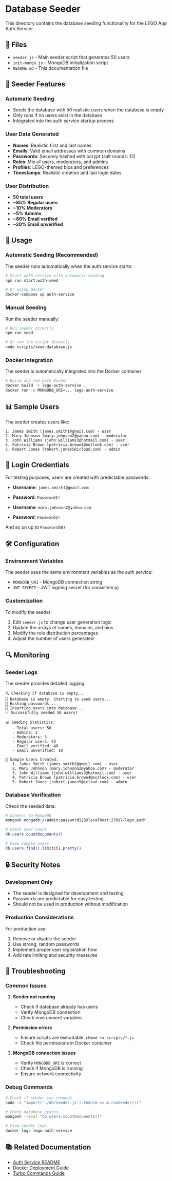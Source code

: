 # Database Seeder

This directory contains the database seeding functionality for the LEGO App Auth Service.

## 📁 Files

- `seeder.js` - Main seeder script that generates 50 users
- `init-mongo.js` - MongoDB initialization script
- `README.md` - This documentation file

## 🌱 Seeder Features

### **Automatic Seeding**
- Seeds the database with 50 realistic users when the database is empty
- Only runs if no users exist in the database
- Integrated into the auth service startup process

### **User Data Generated**
- **Names**: Realistic first and last names
- **Emails**: Valid email addresses with common domains
- **Passwords**: Securely hashed with bcrypt (salt rounds: 12)
- **Roles**: Mix of users, moderators, and admins
- **Profiles**: LEGO-themed bios and preferences
- **Timestamps**: Realistic creation and last login dates

### **User Distribution**
- **50 total users**
- **~85% Regular users**
- **~10% Moderators**
- **~5% Admins**
- **~80% Email verified**
- **~20% Email unverified**

## 🚀 Usage

### **Automatic Seeding (Recommended)**
The seeder runs automatically when the auth service starts:

```bash
# Start auth service with automatic seeding
npm run start:with-seed

# Or using Docker
docker-compose up auth-service
```

### **Manual Seeding**
Run the seeder manually:

```bash
# Run seeder directly
npm run seed

# Or run the script directly
node scripts/seed-database.js
```

### **Docker Integration**
The seeder is automatically integrated into the Docker container:

```bash
# Build and run with Docker
docker build -t lego-auth-service .
docker run -e MONGODB_URI=... lego-auth-service
```

## 📊 Sample Users

The seeder creates users like:

```
1. James Smith (james.smith1@gmail.com) - user
2. Mary Johnson (mary.johnson2@yahoo.com) - moderator
3. John Williams (john.williams3@hotmail.com) - user
4. Patricia Brown (patricia.brown4@outlook.com) - user
5. Robert Jones (robert.jones5@icloud.com) - admin
```

## 🔐 Login Credentials

For testing purposes, users are created with predictable passwords:

- **Username**: `james.smith1@gmail.com`
- **Password**: `Password1!`

- **Username**: `mary.johnson2@yahoo.com`
- **Password**: `Password2!`

And so on up to `Password50!`

## 🛠️ Configuration

### **Environment Variables**
The seeder uses the same environment variables as the auth service:

- `MONGODB_URI` - MongoDB connection string
- `JWT_SECRET` - JWT signing secret (for consistency)

### **Customization**
To modify the seeder:

1. Edit `seeder.js` to change user generation logic
2. Update the arrays of names, domains, and bios
3. Modify the role distribution percentages
4. Adjust the number of users generated

## 🔍 Monitoring

### **Seeder Logs**
The seeder provides detailed logging:

```
🔍 Checking if database is empty...
🌱 Database is empty. Starting to seed users...
🔐 Hashing passwords...
💾 Inserting users into database...
✅ Successfully seeded 50 users!

📊 Seeding Statistics:
   - Total users: 50
   - Admins: 2
   - Moderators: 5
   - Regular users: 43
   - Email verified: 40
   - Email unverified: 10

👥 Sample Users Created:
   1. James Smith (james.smith1@gmail.com) - user
   2. Mary Johnson (mary.johnson2@yahoo.com) - moderator
   3. John Williams (john.williams3@hotmail.com) - user
   4. Patricia Brown (patricia.brown4@outlook.com) - user
   5. Robert Jones (robert.jones5@icloud.com) - admin
```

### **Database Verification**
Check the seeded data:

```bash
# Connect to MongoDB
mongosh mongodb://admin:password123@localhost:27017/lego_auth

# Check user count
db.users.countDocuments()

# View sample users
db.users.find().limit(5).pretty()
```

## 🔒 Security Notes

### **Development Only**
- The seeder is designed for development and testing
- Passwords are predictable for easy testing
- Should not be used in production without modification

### **Production Considerations**
For production use:
1. Remove or disable the seeder
2. Use strong, random passwords
3. Implement proper user registration flow
4. Add rate limiting and security measures

## 🐛 Troubleshooting

### **Common Issues**

1. **Seeder not running**
   - Check if database already has users
   - Verify MongoDB connection
   - Check environment variables

2. **Permission errors**
   - Ensure scripts are executable: `chmod +x scripts/*.js`
   - Check file permissions in Docker container

3. **MongoDB connection issues**
   - Verify `MONGODB_URI` is correct
   - Check if MongoDB is running
   - Ensure network connectivity

### **Debug Commands**

```bash
# Check if seeder can connect
node -e "import('./db/seeder.js').then(m => m.runSeeder())"

# Check database status
mongosh --eval "db.users.countDocuments()"

# View seeder logs
docker logs lego-auth-service
```

## 📚 Related Documentation

- [Auth Service README](../README.md)
- [Docker Deployment Guide](../../../../DOCKER_DEPLOYMENT.md)
- [Turbo Commands Guide](../../../../LEGO_TURBO_COMMANDS.md) 